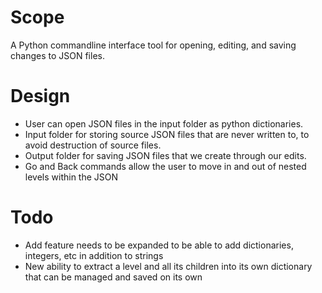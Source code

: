 # Scope
A Python commandline interface tool for opening, editing, and saving changes to JSON files.

# Design
- User can open JSON files in the input folder as python dictionaries.
- Input folder for storing source JSON files that are never written to, to avoid destruction of source files.
- Output folder for saving JSON files that we create through our edits.
- Go and Back commands allow the user to move in and out of nested levels within the JSON

# Todo
- Add feature needs to be expanded to be able to add dictionaries, integers, etc in addition to strings
- New ability to extract a level and all its children into its own dictionary that can be managed and saved on its own